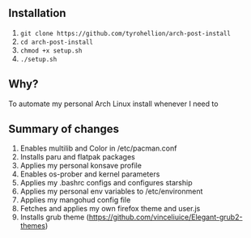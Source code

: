 ## Installation

1. `git clone https://github.com/tyrohellion/arch-post-install`
2. `cd arch-post-install`
3. `chmod +x setup.sh`
4. `./setup.sh`

## Why?

To automate my personal Arch Linux install whenever I need to

## Summary of changes

1. Enables multilib and Color in /etc/pacman.conf
4. Installs paru and flatpak packages
5. Applies my personal konsave profile
6. Enables os-prober and kernel parameters
7. Applies my .bashrc configs and configures starship
8. Applies my personal env variables to /etc/environment
9. Applies my mangohud config file
10. Fetches and applies my own firefox theme and user.js
11. Installs grub theme (https://github.com/vinceliuice/Elegant-grub2-themes)
